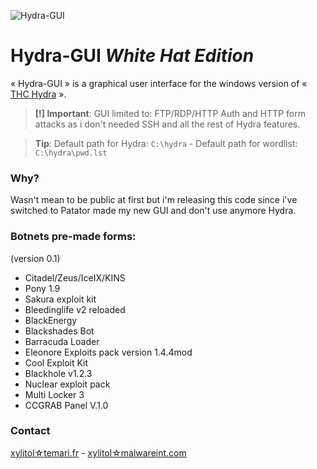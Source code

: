![Hydra-GUI](https://cloud.githubusercontent.com/assets/8536299/8455988/bcb6f654-2008-11e5-896a-c9b2da01c2e0.png)

Hydra-GUI *White Hat Edition*
=========
« Hydra-GUI » is a graphical user interface for the windows version of « [THC Hydra](https://www.thc.org/thc-hydra/) ».

> **[!] Important**: GUI limited to: FTP/RDP/HTTP Auth and HTTP form attacks as i don't needed SSH and all the rest of Hydra features.

> **Tip**: Default path for Hydra: ```C:\hydra``` - Default path for wordlist: ```C:\hydra\pwd.lst```

### Why?
Wasn't mean to be public at first but i'm releasing this code since i've switched to Patator made my new GUI and don't use anymore Hydra.

### Botnets pre-made forms:
(version 0.1)
- Citadel/Zeus/IceIX/KINS
- Pony 1.9
- Sakura exploit kit
- Bleedinglife v2 reloaded
- BlackEnergy
- Blackshades Bot
- Barracuda Loader
- Eleonore Exploits pack version 1.4.4mod
- Cool Exploit Kit
- Blackhole v1.2.3
- Nuclear exploit pack
- Multi Locker 3
- CCGRAB Panel V.1.0

### Contact
[xylitol☆temari.fr](mailto:xylitol☆temari.fr) - [xylitol☆malwareint.com](mailto:xylitol☆malwareint.com)
